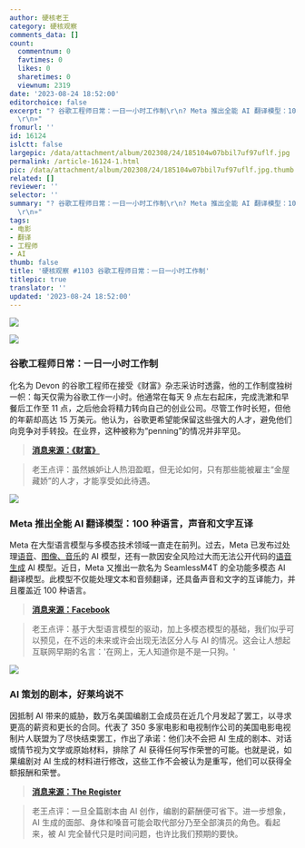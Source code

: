 ```yaml
---
author: 硬核老王
category: 硬核观察
comments_data: []
count:
  commentnum: 0
  favtimes: 0
  likes: 0
  sharetimes: 0
  viewnum: 2319
date: '2023-08-24 18:52:00'
editorchoice: false
excerpt: "? 谷歌工程师日常：一日一小时工作制\r\n? Meta 推出全能 AI 翻译模型：100 种语言，声音和文字互译\r\n? AI 策划的剧本，好莱坞说不\r\n»
  \r\n»"
fromurl: ''
id: 16124
islctt: false
largepic: /data/attachment/album/202308/24/185104w07bbil7uf97uflf.jpg
permalink: /article-16124-1.html
pic: /data/attachment/album/202308/24/185104w07bbil7uf97uflf.jpg.thumb.jpg
related: []
reviewer: ''
selector: ''
summary: "? 谷歌工程师日常：一日一小时工作制\r\n? Meta 推出全能 AI 翻译模型：100 种语言，声音和文字互译\r\n? AI 策划的剧本，好莱坞说不\r\n»
  \r\n»"
tags:
- 电影
- 翻译
- 工程师
- AI
thumb: false
title: '硬核观察 #1103 谷歌工程师日常：一日一小时工作制'
titlepic: true
translator: ''
updated: '2023-08-24 18:52:00'
---
```


![](/data/attachment/album/202308/24/185104w07bbil7uf97uflf.jpg)


![](/data/attachment/album/202308/24/185119z6kr33prom4kto3p.jpg)


### 谷歌工程师日常：一日一小时工作制


化名为 Devon 的谷歌工程师在接受《财富》杂志采访时透露，他的工作制度独树一帜：每天仅需为谷歌工作一小时。他通常在每天 9 点左右起床，完成洗漱和早餐后工作至 11 点，之后他会将精力转向自己的创业公司。尽管工作时长短，但他的年薪却高达 15 万美元。他认为，谷歌更希望能保留这些强大的人才，避免他们向竞争对手转投。在业界，这种被称为“penning”的情况并非罕见。



> 
> **[消息来源：《财富》](https://fortune.com/2023/08/20/gen-z-google-one-hour-workday-2/)**
> 
> 
> 



> 
> 老王点评：虽然嫉妒让人热泪盈眶，但无论如何，只有那些能被雇主“金屋藏娇”的人才，才能享受如此待遇。
> 
> 
> 


![](/data/attachment/album/202308/24/185131u0io3ml470e4p4dy.jpg)


### Meta 推出全能 AI 翻译模型：100 种语言，声音和文字互译


Meta 在大型语言模型与多模态技术领域一直走在前列。过去，Meta 已发布过处理[语音](/article-15839-1.html)、[图像、音乐](/article-15906-1.html)的 AI 模型，还有一款因安全风险过大而无法公开代码的[语音生成](/article-15927-1.html) AI 模型。近日，Meta 又推出一款名为 SeamlessM4T 的全功能多模态 AI 翻译模型。此模型不仅能处理文本和音频翻译，还具备声音和文字的互译能力，并且覆盖近 100 种语言。



> 
> **[消息来源：Facebook](https://about.fb.com/news/2023/08/seamlessm4t-ai-translation-model/)**
> 
> 
> 



> 
> 老王点评：基于大型语言模型的驱动，加上多模态模型的基础，我们似乎可以预见，在不远的未来或许会出现无法区分人与 AI 的情况。这会让人想起互联网早期的名言：'在网上，无人知道你是不是一只狗。'
> 
> 
> 


![](/data/attachment/album/202308/24/185145arl5qnuodu4zvzj3.jpg)


### AI 策划的剧本，好莱坞说不


因抵制 AI 带来的威胁，数万名美国编剧工会成员在近几个月发起了罢工，以寻求更高的薪资和更长的合同。代表了 350 多家电影和电视制作公司的美国电影电视制片人联盟为了尽快结束罢工，作出了承诺：他们决不会把 AI 生成的剧本、对话或情节视为文学或原始材料，排除了 AI 获得任何写作荣誉的可能。也就是说，如果编剧对 AI 生成的材料进行修改，这些工作不会被认为是重写，他们可以获得全额报酬和荣誉。



> 
> **[消息来源：The Register](https://www.theregister.com/2023/08/24/hollywood_tv_and_film_studios/)**
> 
> 
> 



> 
> 老王点评：一旦全篇剧本由 AI 创作，编剧的薪酬便可省下。进一步想象，AI 生成的面部、身体和嗓音可能会取代部分乃至全部演员的角色。看起来，被 AI 完全替代只是时间问题，也许比我们预期的要快。
> 
> 
>